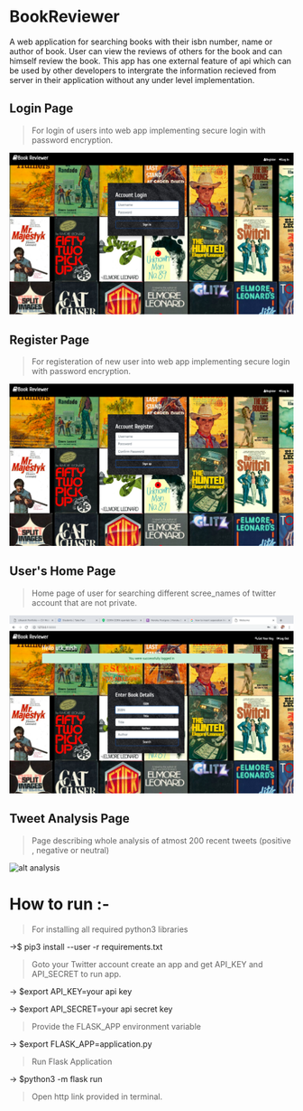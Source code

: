 # BookReviewer
A web application for searching books with their isbn number, name or author of book. User can view the reviews of others for the book and can himself review the book. This app has one external feature of api which can be used by other developers to intergrate the information recieved from server in their application without any under level implementation.

## Login Page

>For login of users into web app implementing secure login with password encryption.

![alt login](https://github.com/ulshell/BookReviewer/blob/master/static/login.png)

## Register Page

>For registeration of new user into web app implementing secure login with password encryption.

![alt register](https://github.com/ulshell/BookReviewer/blob/master/static/register.png)

## User's Home Page

>Home page of user for searching different scree_names of twitter account that are not private.

![alt home](https://github.com/ulshell/BookReviewer/blob/master/static/Index.png)

## Tweet Analysis Page

>Page describing whole analysis of atmost 200 recent tweets (positive , negative or neutral)

![alt analysis](https://github.com/ulshell/BookReviewer/blob/master/static/analysis.png)

# How to run :-

>For installing all required python3 libraries

->$ pip3 install --user -r requirements.txt

>Goto your Twitter account create an app and get API_KEY and API_SECRET to run app.

-> $export API_KEY=your api key

-> $export API_SECRET=your api secret key

>Provide the FLASK_APP environment variable

-> $export FLASK_APP=application.py

>Run Flask Application

-> $python3 -m flask run

>Open http link provided in terminal. 
